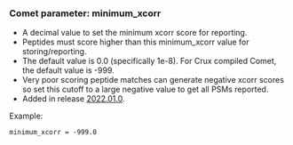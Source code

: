 ### Comet parameter: minimum_xcorr

- A decimal value to set the minimum xcorr score for reporting.
- Peptides must score higher than this minimum_xcorr value for storing/reporting.
- The default value is 0.0 (specifically 1e-8).  For Crux compiled Comet, the default value is -999.
- Very poor scoring peptide matches can generate negative xcorr scores so set this cutoff to a large negative value to get all PSMs reported.
- Added in release [2022.01.0](/Comet/releases/release_202201.html).

Example:
```
minimum_xcorr = -999.0
```
